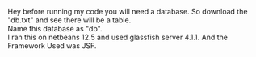 
Hey before running my code you will need a database. So download the "db.txt" and see there will be a table.
<br/>Name this database as "db".
<br/>I ran this on netbeans 12.5 and used glassfish server 4.1.1. And the Framework Used was JSF.
